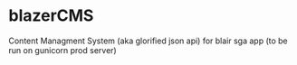 # blazerCMS
Content Managment System (aka glorified json api) for blair sga app
(to be run on gunicorn prod server)
